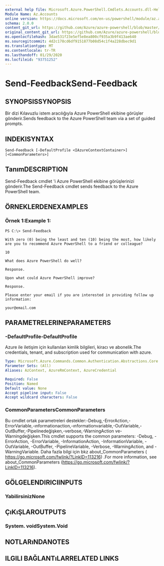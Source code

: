 ```yaml
---
external help file: Microsoft.Azure.PowerShell.Cmdlets.Accounts.dll-Help.xml
Module Name: Az.Accounts
online version: https://docs.microsoft.com/en-us/powershell/module/az.accounts/send-feedback
schema: 2.0.0
content_git_url: https://github.com/Azure/azure-powershell/blob/master/src/Accounts/Accounts/help/Send-Feedback.md
original_content_git_url: https://github.com/Azure/azure-powershell/blob/master/src/Accounts/Accounts/help/Send-Feedback.md
ms.openlocfilehash: 3dae531f23e5ef5e8ea800cf935a3b9f413ae640
ms.sourcegitcommit: 4d2c178cd6df9151877b08d54c1f4a228dbec9d1
ms.translationtype: MT
ms.contentlocale: tr-TR
ms.lasthandoff: 01/29/2020
ms.locfileid: "93751252"
---
```

# <span data-ttu-id="4609b-101">Send-Feedback</span><span class="sxs-lookup"><span data-stu-id="4609b-101">Send-Feedback</span></span>

## <span data-ttu-id="4609b-102">SYNOPSIS</span><span class="sxs-lookup"><span data-stu-id="4609b-102">SYNOPSIS</span></span>
<span data-ttu-id="4609b-103">Bir dizi Kılavuzlu istem aracılığıyla Azure PowerShell ekibine görüşler gönderir.</span><span class="sxs-lookup"><span data-stu-id="4609b-103">Sends feedback to the Azure PowerShell team via a set of guided prompts.</span></span>

## <span data-ttu-id="4609b-104">INDEKI</span><span class="sxs-lookup"><span data-stu-id="4609b-104">SYNTAX</span></span>

```
Send-Feedback [-DefaultProfile <IAzureContextContainer>] [<CommonParameters>]
```

## <span data-ttu-id="4609b-105">Tanım</span><span class="sxs-lookup"><span data-stu-id="4609b-105">DESCRIPTION</span></span>
<span data-ttu-id="4609b-106">Send-Feedback cmdlet 'i Azure PowerShell ekibine görüşlerinizi gönderir.</span><span class="sxs-lookup"><span data-stu-id="4609b-106">The Send-Feedback cmdlet sends feedback to the Azure PowerShell team.</span></span>

## <span data-ttu-id="4609b-107">ÖRNEKLERDEN</span><span class="sxs-lookup"><span data-stu-id="4609b-107">EXAMPLES</span></span>

### <span data-ttu-id="4609b-108">Örnek 1:</span><span class="sxs-lookup"><span data-stu-id="4609b-108">Example 1:</span></span>
```
PS C:\> Send-Feedback

With zero (0) being the least and ten (10) being the most, how likely are you to recommend Azure PowerShell to a friend or colleague?

10

What does Azure PowerShell do well?

Response.

Upon what could Azure PowerShell improve?

Response.

Please enter your email if you are interested in providing follow up information:

your@email.com
```

## <span data-ttu-id="4609b-109">PARAMETRELERINE</span><span class="sxs-lookup"><span data-stu-id="4609b-109">PARAMETERS</span></span>

### <span data-ttu-id="4609b-110">-DefaultProfile</span><span class="sxs-lookup"><span data-stu-id="4609b-110">-DefaultProfile</span></span>
<span data-ttu-id="4609b-111">Azure ile iletişim için kullanılan kimlik bilgileri, kiracı ve abonelik.</span><span class="sxs-lookup"><span data-stu-id="4609b-111">The credentials, tenant, and subscription used for communication with azure.</span></span>

```yaml
Type: Microsoft.Azure.Commands.Common.Authentication.Abstractions.Core.IAzureContextContainer
Parameter Sets: (All)
Aliases: AzContext, AzureRmContext, AzureCredential

Required: False
Position: Named
Default value: None
Accept pipeline input: False
Accept wildcard characters: False
```

### <span data-ttu-id="4609b-112">CommonParameters</span><span class="sxs-lookup"><span data-stu-id="4609b-112">CommonParameters</span></span>
<span data-ttu-id="4609b-113">Bu cmdlet ortak parametreleri destekler:-Debug,-ErrorAction,-ErrorVariable,-ınformationaction,-ınformationvariable,-OutVariable,-OutBuffer,-Pipelinedeğişken,-verbose,-WarningAction ve-Warningdeğişken.</span><span class="sxs-lookup"><span data-stu-id="4609b-113">This cmdlet supports the common parameters: -Debug, -ErrorAction, -ErrorVariable, -InformationAction, -InformationVariable, -OutVariable, -OutBuffer, -PipelineVariable, -Verbose, -WarningAction, and -WarningVariable.</span></span> <span data-ttu-id="4609b-114">Daha fazla bilgi için bkz about_CommonParameters ( https://go.microsoft.com/fwlink/?LinkID=113216) .</span><span class="sxs-lookup"><span data-stu-id="4609b-114">For more information, see about_CommonParameters (https://go.microsoft.com/fwlink/?LinkID=113216).</span></span>

## <span data-ttu-id="4609b-115">GÖLGELENDIRICI</span><span class="sxs-lookup"><span data-stu-id="4609b-115">INPUTS</span></span>

### <span data-ttu-id="4609b-116">Yabilirsiniz</span><span class="sxs-lookup"><span data-stu-id="4609b-116">None</span></span>

## <span data-ttu-id="4609b-117">ÇıKıŞLAR</span><span class="sxs-lookup"><span data-stu-id="4609b-117">OUTPUTS</span></span>

### <span data-ttu-id="4609b-118">System. void</span><span class="sxs-lookup"><span data-stu-id="4609b-118">System.Void</span></span>

## <span data-ttu-id="4609b-119">NOTLARıNDA</span><span class="sxs-lookup"><span data-stu-id="4609b-119">NOTES</span></span>

## <span data-ttu-id="4609b-120">ILGILI BAĞLANTıLAR</span><span class="sxs-lookup"><span data-stu-id="4609b-120">RELATED LINKS</span></span>
